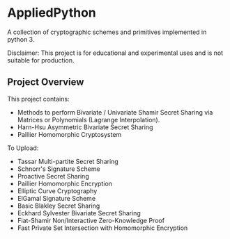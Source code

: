 # AppliedPython

A collection of cryptographic schemes and primitives implemented in python 3. 

Disclaimer: This project is for educational and experimental uses and is not suitable for production.

## Project Overview

This project contains:
- Methods to perform Bivariate / Univariate Shamir Secret Sharing via Matrices or Polynomials (Lagrange Interpolation).
- Harn-Hsu Asymmetric Bivariate Secret Sharing
- Paillier Homomorphic Cryptosystem 

To Upload:
- Tassar Multi-partite Secret Sharing
- Schnorr's Signature Scheme
- Proactive Secret Sharing
- Paillier Homomorphic Encryption
- Elliptic Curve Cryptography
- ElGamal Signature Scheme
- Basic Blakley Secret Sharing
- Eckhard Sylvester Bivariate Secret Sharing
- Fiat-Shamir Non/Interactive Zero-Knowledge Proof
- Fast Private Set Intersection with Homomorphic Encryption